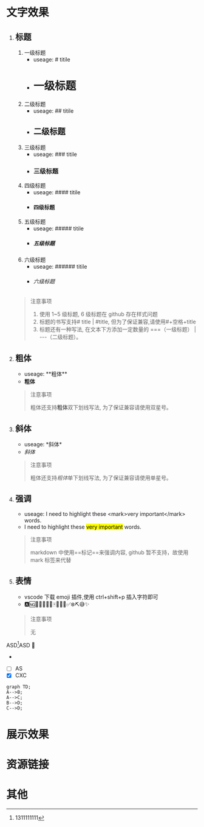# 文字效果

1.  ## 标题

    1.  一级标题
        -   useage: \# titile
        -   # 一级标题
    2.  二级标题
        -   useage: \## titile
        -   ## 二级标题
    3.  三级标题
        -   useage: \### titile
        -   ### 三级标题
    4.  四级标题
        -   useage: \#### titile
        -   #### 四级标题
    5.  五级标题
        -   useage: \##### titile
        -   ##### 五级标题
    6.  六级标题
        -   useage: \###### titile
        -   ###### 六级标题

    > 注意事项
    >
    > 1. 使用 1~5 级标题, 6 级标题在 github 存在样式问题
    > 2. 标题的书写支持# title | #title, 但为了保证兼容,请使用#+空格+title
    > 3. 标题还有一种写法, 在文本下方添加一定数量的 ===（一级标题） | ---（二级标题）。

2.  ## 粗体

    -   useage: \*\*粗体\*\*
    -   **粗体**

    > 注意事项
    >
    > 粗体还支持**粗体**双下划线写法, 为了保证兼容请使用双星号。

3.  ## 斜体

    -   useage: \*斜体\*
    -   _斜体_

    > 注意事项
    >
    > 粗体还支持*粗体*单下划线写法, 为了保证兼容请使用单星号。

4.  ## 强调

    -   useage: I need to highlight these \<mark>very important\</mark> words.
    -   I need to highlight these <mark>very important</mark> words.

    > 注意事项
    >
    > markdown 中使用==标记==来强调内容, github 暂不支持，故使用 mark 标签来代替

5.  ## 表情

    -   vscode 下载 emoji 插件,使用 ctrl+shift+p 插入字符即可
    -   🅰️🆖🌊🍬🎊🐛🍭🀄🧑‍✈️🦈✅❄️⛏️😅✨

    > 注意事项
    >
    > 无

ASD[^1]ASD :tada:

-   [^1]: 1311111111

-   [ ] AS
-   [x] CXC

```mermaid
graph TD;
A-->B;
A-->C;
B-->D;
C-->D;
```

# 展示效果

# 资源链接

# 其他
